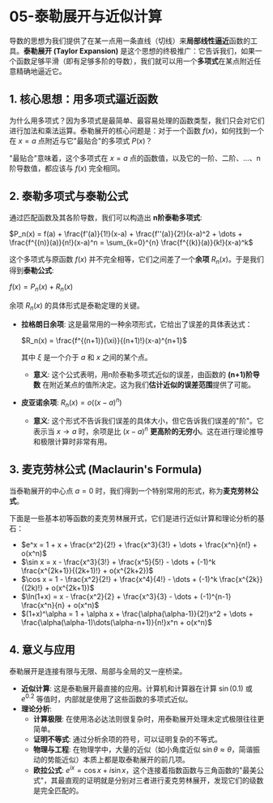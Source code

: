 # 05-泰勒展开与近似计算

导数的思想为我们提供了在某一点用一条直线（切线）来**局部线性逼近**函数的工具。**泰勒展开 (Taylor Expansion)** 是这个思想的终极推广：它告诉我们，如果一个函数足够平滑（即有足够多阶的导数），我们就可以用一个**多项式**在某点附近任意精确地逼近它。

## 1. 核心思想：用多项式逼近函数

为什么用多项式？因为多项式是最简单、最容易处理的函数类型，我们只会对它们进行加法和乘法运算。泰勒展开的核心问题是：对于一个函数 $f(x)$，如何找到一个在 $x=a$ 点附近与它"最贴合"的多项式 $P(x)$？

"最贴合"意味着，这个多项式在 $x=a$ 点的函数值，以及它的一阶、二阶、...、n阶导数值，都应该与 $f(x)$ 完全相同。

## 2. 泰勒多项式与泰勒公式

通过匹配函数及其各阶导数，我们可以构造出 **n阶泰勒多项式**:

$P_n(x) = f(a) + \frac{f'(a)}{1!}(x-a) + \frac{f''(a)}{2!}(x-a)^2 + \dots + \frac{f^{(n)}(a)}{n!}(x-a)^n = \sum_{k=0}^{n} \frac{f^{(k)}(a)}{k!}(x-a)^k$

这个多项式与原函数 $f(x)$ 并不完全相等，它们之间差了一个**余项** $R_n(x)$。于是我们得到**泰勒公式**:

$f(x) = P_n(x) + R_n(x)$

余项 $R_n(x)$ 的具体形式是泰勒定理的关键。

- **拉格朗日余项**:
  这是最常用的一种余项形式，它给出了误差的具体表达式：
  
  $R_n(x) = \frac{f^{(n+1)}(\xi)}{(n+1)!}(x-a)^{n+1}$
  
  其中 $\xi$ 是一个介于 $a$ 和 $x$ 之间的某个点。
  - **意义**: 这个公式表明，用n阶泰勒多项式近似的误差，由函数的 **(n+1)阶导数** 在附近某点的值所决定。这为我们**估计近似的误差范围**提供了可能。

- **皮亚诺余项**:
  $R_n(x) = o((x-a)^n)$
  - **意义**: 这个形式不告诉我们误差的具体大小，但它告诉我们误差的"阶"。它表示当 $x \to a$ 时，余项是比 $(x-a)^n$ **更高阶的无穷小**。这在进行理论推导和极限计算时非常有用。

## 3. 麦克劳林公式 (Maclaurin's Formula)

当泰勒展开的中心点 $a=0$ 时，我们得到一个特别常用的形式，称为**麦克劳林公式**。

下面是一些基本初等函数的麦克劳林展开式，它们是进行近似计算和理论分析的基石：

- $e^x = 1 + x + \frac{x^2}{2!} + \frac{x^3}{3!} + \dots + \frac{x^n}{n!} + o(x^n)$
- $\sin x = x - \frac{x^3}{3!} + \frac{x^5}{5!} - \dots + (-1)^k \frac{x^{2k+1}}{(2k+1)!} + o(x^{2k+2})$
- $\cos x = 1 - \frac{x^2}{2!} + \frac{x^4}{4!} - \dots + (-1)^k \frac{x^{2k}}{(2k)!} + o(x^{2k+1})$
- $\ln(1+x) = x - \frac{x^2}{2} + \frac{x^3}{3} - \dots + (-1)^{n-1} \frac{x^n}{n} + o(x^n)$
- $(1+x)^\alpha = 1 + \alpha x + \frac{\alpha(\alpha-1)}{2!}x^2 + \dots + \frac{\alpha(\alpha-1)\dots(\alpha-n+1)}{n!}x^n + o(x^n)$

## 4. 意义与应用

泰勒展开是连接有限与无限、局部与全局的又一座桥梁。

- **近似计算**: 这是泰勒展开最直接的应用。计算机和计算器在计算 $\sin(0.1)$ 或 $e^{0.2}$ 等值时，内部就是使用了这些函数的多项式近似。
- **理论分析**:
  - **计算极限**: 在使用洛必达法则很复杂时，用泰勒展开处理未定式极限往往更简单。
  - **证明不等式**: 通过分析余项的符号，可以证明复杂的不等式。
  - **物理与工程**: 在物理学中，大量的近似（如小角度近似 $\sin\theta \approx \theta$，简谐振动的势能近似）本质上都是取泰勒展开的前几项。
  - **欧拉公式**: $e^{ix} = \cos x + i \sin x$，这个连接着指数函数与三角函数的"最美公式"，其最直观的证明就是分别对三者进行麦克劳林展开，发现它们的级数是完全匹配的。
